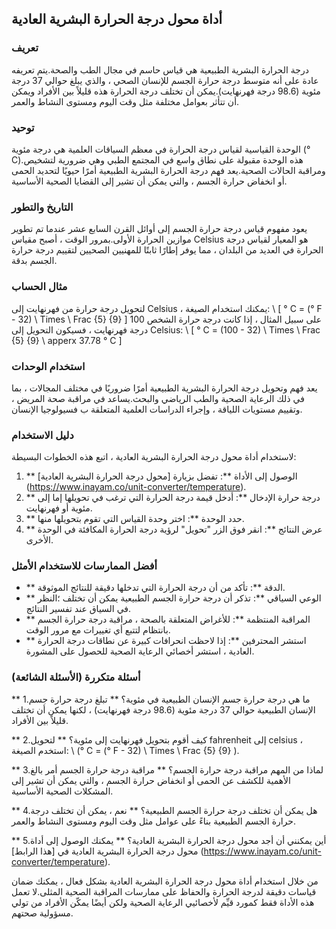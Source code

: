 ## أداة محول درجة الحرارة البشرية العادية

### تعريف
درجة الحرارة البشرية الطبيعية هي قياس حاسم في مجال الطب والصحة.يتم تعريفه عادة على أنه متوسط ​​درجة حرارة الجسم للإنسان الصحي ، والذي يبلغ حوالي 37 درجة مئوية (98.6 درجة فهرنهايت).يمكن أن تختلف درجة الحرارة هذه قليلاً بين الأفراد ويمكن أن تتأثر بعوامل مختلفة مثل وقت اليوم ومستوى النشاط والعمر.

### توحيد
الوحدة القياسية لقياس درجة الحرارة في معظم السياقات العلمية هي درجة مئوية (° C).هذه الوحدة مقبولة على نطاق واسع في المجتمع الطبي وهي ضرورية لتشخيص ومراقبة الحالات الصحية.يعد فهم درجة الحرارة البشرية الطبيعية أمرًا حيويًا لتحديد الحمى أو انخفاض حرارة الجسم ، والتي يمكن أن تشير إلى القضايا الصحية الأساسية.

### التاريخ والتطور
يعود مفهوم قياس درجة حرارة الجسم إلى أوائل القرن السابع عشر عندما تم تطوير موازين الحرارة الأولى.بمرور الوقت ، أصبح مقياس Celsius هو المعيار لقياس درجة الحرارة في العديد من البلدان ، مما يوفر إطارًا ثابتًا للمهنيين الصحيين لتقييم درجة حرارة الجسم بدقة.

### مثال الحساب
لتحويل درجة حرارة من فهرنهايت إلى Celsius ، يمكنك استخدام الصيغة:
\ [
° C = (° F - 32) \ Times \ Frac {5} {9}
\]
على سبيل المثال ، إذا كانت درجة حرارة الشخص 100 درجة فهرنهايت ، فسيكون التحويل إلى Celsius:
\ [
° C = (100 - 32) \ Times \ Frac {5} {9} \ apperx 37.78 ° C
\]

### استخدام الوحدات
يعد فهم وتحويل درجة الحرارة البشرية الطبيعية أمرًا ضروريًا في مختلف المجالات ، بما في ذلك الرعاية الصحية والطب الرياضي والبحث.يساعد في مراقبة صحة المريض ، وتقييم مستويات اللياقة ، وإجراء الدراسات العلمية المتعلقة ب فسيولوجيا الإنسان.

### دليل الاستخدام
لاستخدام أداة محول درجة الحرارة البشرية العادية ، اتبع هذه الخطوات البسيطة:
1. ** الوصول إلى الأداة **: تفضل بزيارة [محول درجة الحرارة البشرية العادية] (https://www.inayam.co/unit-converter/temperature).
2. ** درجة حرارة الإدخال **: أدخل قيمة درجة الحرارة التي ترغب في تحويلها إما إلى مئوية أو فهرنهايت.
3. ** حدد الوحدة **: اختر وحدة القياس التي تقوم بتحويلها منها.
4. ** عرض النتائج **: انقر فوق الزر "تحويل" لرؤية درجة الحرارة المكافئة في الوحدة الأخرى.

### أفضل الممارسات للاستخدام الأمثل
- ** الدقة **: تأكد من أن درجة الحرارة التي تدخلها دقيقة للنتائج الموثوقة.
- ** الوعي السياقي **: تذكر أن درجة حرارة الجسم الطبيعية يمكن أن تختلف ؛النظر في السياق عند تفسير النتائج.
- ** المراقبة المنتظمة **: للأغراض المتعلقة بالصحة ، مراقبة درجة حرارة الجسم بانتظام لتتبع أي تغييرات مع مرور الوقت.
- ** استشر المحترفين **: إذا لاحظت انحرافات كبيرة عن نطاقات درجة الحرارة العادية ، استشر أخصائي الرعاية الصحية للحصول على المشورة.

### أسئلة متكررة (الأسئلة الشائعة)

** 1.ما هي درجة حرارة جسم الإنسان الطبيعية في مئوية؟ **
تبلغ درجة حرارة جسم الإنسان الطبيعية حوالي 37 درجة مئوية (98.6 درجة فهرنهايت) ، لكنها يمكن أن تختلف قليلاً بين الأفراد.

** 2.كيف أقوم بتحويل فهرنهايت إلى مئوية؟ **
لتحويل fahrenheit إلى celsius ، استخدم الصيغة: \ (° C = (° F - 32) \ Times \ Frac {5} {9} \).

** 3.لماذا من المهم مراقبة درجة حرارة الجسم؟ **
مراقبة درجة حرارة الجسم أمر بالغ الأهمية للكشف عن الحمى أو انخفاض حرارة الجسم ، والتي يمكن أن تشير إلى المشكلات الصحية الأساسية.

** 4.هل يمكن أن تختلف درجة حرارة الجسم الطبيعية؟ **
نعم ، يمكن أن تختلف درجة حرارة الجسم الطبيعية بناءً على عوامل مثل وقت اليوم ومستوى النشاط والعمر.

** 5.أين يمكنني أن أجد محول درجة الحرارة البشرية العادية؟ **
يمكنك الوصول إلى أداة محول درجة الحرارة البشرية العادية في [هذا الرابط] (https://www.inayam.co/unit-converter/temperature).

من خلال استخدام أداة محول درجة الحرارة البشرية العادية بشكل فعال ، يمكنك ضمان قياسات دقيقة لدرجة الحرارة والحفاظ على ممارسات المراقبة الصحية المثلى.لا تعمل هذه الأداة فقط كمورد قيِّم لأخصائيي الرعاية الصحية ولكن أيضًا يمكّن الأفراد من تولي مسؤولية صحتهم.